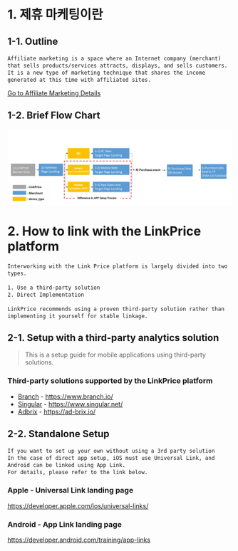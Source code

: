 # 1. 제휴 마케팅이란

## 1-1. Outline

```
Affiliate marketing is a space where an Internet company (merchant) that sells products/services attracts, displays, and sells customers.
It is a new type of marketing technique that shares the income generated at this time with affiliated sites.
```

[Go to Affiliate Marketing Details](https://github.com/linkprice/MerchantSetup/blob/master/App/Marketing.md)

## 1-2. Brief Flow Chart

![v2_app_setup_process_img.png](v2_app_setup_process_img-en.png)

# 2. How to link with the LinkPrice platform

```
Interworking with the Link Price platform is largely divided into two types.

1. Use a third-party solution
2. Direct Implementation

LinkPrice recommends using a proven third-party solution rather than implementing it yourself for stable linkage.
```

## 2-1. Setup with a third-party analytics solution

> This is a setup guide for mobile applications using third-party solutions.

### Third-party solutions supported by the LinkPrice platform

- [Branch](AppSetup/branch.md) - https://www.branch.io/
- [Singular](Singular/README.md) - https://www.singular.net/
- [Adbrix](Adbrix-remaster/README.md) - https://ad-brix.io/

## 2-2. Standalone Setup


```
If you want to set up your own without using a 3rd party solution
In the case of direct app setup, iOS must use Universal Link, and Android can be linked using App Link.
For details, please refer to the link below.
```

### Apple - Universal Link landing page
https://developer.apple.com/ios/universal-links/

### Android - App Link landing page
https://developer.android.com/training/app-links

